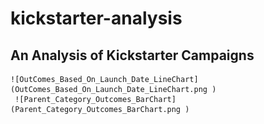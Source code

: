 # kickstarter-analysis
## An Analysis of Kickstarter Campaigns
  
    ![OutComes_Based_On_Launch_Date_LineChart](OutComes_Based_On_Launch_Date_LineChart.png )
     ![Parent_Category_Outcomes_BarChart](Parent_Category_Outcomes_BarChart.png )
    
